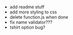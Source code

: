 - add readme stuff
- add more styling to css
- delete function.js when done
- fix name validator???
- tshirt option bug?